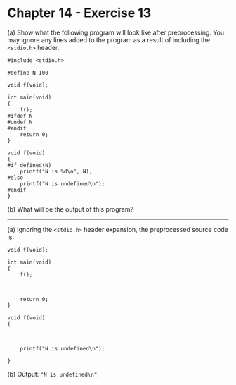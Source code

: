 # Chapter 14 - Exercise 13

(a) 
Show what the following program will look like after preprocessing. You may ignore any lines added to the program as a result of including the `<stdio.h>` header.  

```
#include <stdio.h>

#define N 100

void f(void);

int main(void)
{
    f();
#ifdef N
#undef N
#endif
    return 0;
}

void f(void)
{
#if defined(N)
    printf("N is %d\n", N);
#else
    printf("N is undefined\n");
#endif
}
```

(b) 
What will be the output of this program?  

---

(a) 
Ignoring the `<stdio.h>` header expansion, the preprocessed source code is:  

```
void f(void);

int main(void)
{
    f();



    return 0;
}

void f(void)
{



    printf("N is undefined\n");

}
```

(b)
Output: `"N is undefined\n"`.  
